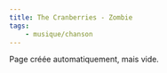 ```yaml
---
title: The Cranberries - Zombie
tags:
    - musique/chanson
---
```


Page créée automatiquement, mais vide.
